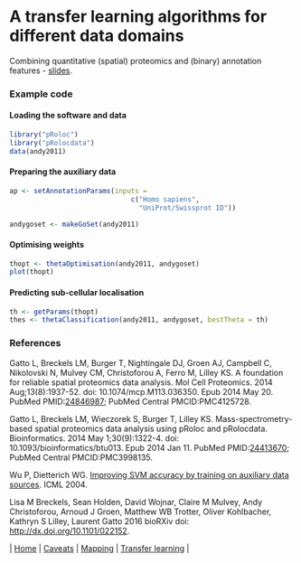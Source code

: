 # A transfer learning algorithms for different data domains

Combining quantitative (spatial) proteomics and (binary) annotation
features - [slides](https://github.com/ComputationalProteomicsUnit/Intro-Integ-Omics-Prot/blob/master/thetatut.pdf?raw=true).

### Example code

#### Loading the software and data


```r
library("pRoloc")
library("pRolocdata")
data(andy2011)
```

#### Preparing the auxiliary data

```r
ap <- setAnnotationParams(inputs =
                              c("Homo sapiens",
                                "UniProt/Swissprot ID"))

andygoset <- makeGoSet(andy2011)
```

#### Optimising weights

```r
thopt <- thetaOptimisation(andy2011, andygoset)
plot(thopt)
```

#### Predicting sub-cellular localisation

```r
th <- getParams(thopt)
thes <- thetaClassification(andy2011, andygoset, bestTheta = th)
```

### References

Gatto L, Breckels LM, Burger T, Nightingale DJ, Groen AJ, Campbell C,
Nikolovski N, Mulvey CM, Christoforou A, Ferro M, Lilley KS. A
foundation for reliable spatial proteomics data analysis. Mol Cell
Proteomics. 2014 Aug;13(8):1937-52. doi: 10.1074/mcp.M113.036350. Epub
2014 May 20. PubMed
PMID:[24846987](http://www.ncbi.nlm.nih.gov/pubmed/24846987); PubMed
Central PMCID:PMC4125728.

Gatto L, Breckels LM, Wieczorek S, Burger T, Lilley KS.
Mass-spectrometry-based spatial proteomics data analysis using pRoloc
and pRolocdata. Bioinformatics. 2014 May 1;30(9):1322-4. doi:
10.1093/bioinformatics/btu013. Epub 2014 Jan 11. PubMed
PMID:[24413670](http://www.ncbi.nlm.nih.gov/pubmed/24413670); PubMed
Central PMCID:PMC3998135.

Wu P, Dietterich WG.
[Improving SVM accuracy by training on auxiliary data sources](http://citeseer.ist.psu.edu/viewdoc/summary?doi=10.1.1.94.594).
ICML 2004.

Lisa M Breckels, Sean Holden, David Wojnar, Claire M Mulvey, Andy
Christoforou, Arnoud J Groen, Matthew WB Trotter, Oliver Kohlbacher,
Kathryn S Lilley, Laurent Gatto 2016 bioRXiv doi:
http://dx.doi.org/10.1101/022152.



| [Home](./README.md) | [Caveats](./caveats.md) | [Mapping](./mapping.md) | [Transfer learning](./transfer-learning.md) |
